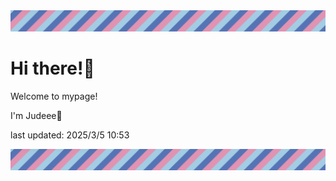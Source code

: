 <!-- Header image -->
<img src="./pokemon/pokemon_33.png" width="1000">

# Hi there!👋

Welcome to mypage!

I'm Judeee🐷

last updated: 2025/3/5 10:53

<!-- Footer image -->
<img src="./pokemon/pokemon_33.png" width="1000">
